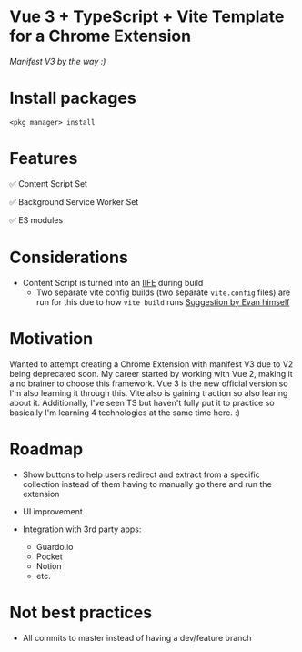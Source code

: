 # Vue 3 + TypeScript + Vite Template for a Chrome Extension

_Manifest V3 by the way :)_

# Install packages

`<pkg manager> install`

# Features

✅ Content Script Set

✅ Background Service Worker Set

✅ ES modules

# Considerations

- Content Script is turned into an [IIFE](https://developer.mozilla.org/en-US/docs/Glossary/IIFE) during build
  - Two separate vite config builds (two separate `vite.config` files) are run for this due to how `vite build` runs [Suggestion by Evan himself](https://github.com/vitejs/vite/issues/2039#issuecomment-779356090)

# Motivation

Wanted to attempt creating a Chrome Extension with manifest V3 due to V2 being deprecated soon. My career started by working with Vue 2, making it a no brainer to choose this framework. Vue 3 is the new official version so I'm also learning it through this. Vite also is gaining traction so also learing about it. Additionally, I've seen TS but haven't fully put it to practice so basically I'm learning 4 technologies at the same time here. :)

# Roadmap

- Show buttons to help users redirect and extract from a specific collection instead of them having to manually go there and run the extension

- UI improvement

- Integration with 3rd party apps:
    - Guardo.io
    - Pocket
    - Notion
    - etc.

# **Not** best practices

- All commits to master instead of having a dev/feature branch